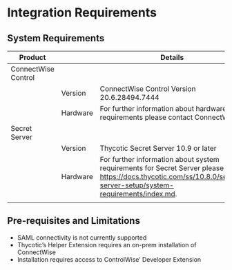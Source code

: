 [title]: # (Requirements)
[tags]: # (requirements)
[priority]: # (1)
# Integration Requirements

## System Requirements

| Product  |   | Details  |
|---|---|---|
| ConnectWise Control |   |   |
|   |  Version | ConnectWise Control Version 20.6.28494.7444   |
|   | Hardware  | For further information about hardware requirements please contact ConnectWise. |
|  Secret Server |   |   |
|   | Version  | Thycotic Secret Server 10.9 or later  |
|   | Hardware | For further information about system requirements for Secret Server please visit: https://docs.thycotic.com/ss/10.8.0/secret-server-setup/system-requirements/index.md.  |
|   |   |   |


## Pre-requisites and Limitations

* SAML connectivity is not currently supported
* Thycotic’s Helper Extension requires an on-prem installation of ConnectWise
* Installation requires access to ControlWise’ Developer Extension

